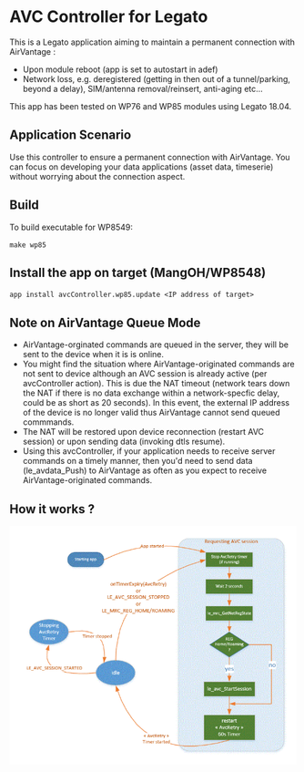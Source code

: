 AVC Controller for Legato
=========================

This is a Legato application aiming to maintain a permanent connection with AirVantage :

- Upon module reboot (app is set to autostart in adef)
- Network loss, e.g. deregistered (getting in then out of a tunnel/parking, beyond a delay), SIM/antenna removal/reinsert, anti-aging etc...


This app has been tested on WP76 and WP85 modules using Legato 18.04.


Application Scenario
--------------------
Use this controller to ensure a permanent connection with AirVantage.
You can focus on developing your data applications (asset data, timeserie) without worrying about the connection aspect.


Build
-----
To build executable for WP8549:
~~~
make wp85
~~~

Install the app on target (MangOH/WP8548)
-----------------------------------------
~~~
app install avcController.wp85.update <IP address of target>
~~~



Note on AirVantage Queue Mode
-----------------------------

- AirVantage-orginated commands are queued in the server, they will be sent to the device when it is is online.
- You might find the situation where AirVantage-originated commands are not sent to device although
  an AVC session is already active (per avcController action). This is due the NAT timeout (network tears down the NAT
  if there is no data exchange within a network-specfic delay, could be as short as 20 seconds).
  In this event, the external IP address of the device is no longer valid thus AirVantage cannot send queued commmands.
- The NAT will be restored upon device reconnection (restart AVC session) or upon sending data (invoking dtls resume).
- Using this avcController, if your application needs to receive server commands on a timely manner, then you'd need
  to send data (le_avdata_Push) to AirVantage as often as you expect to receive AirVantage-originated commands.


How it works ?
--------------
![](avcController.gif "")